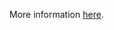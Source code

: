 More information [here](https://docs.prismacloud.io/en/enterprise-edition/policy-reference/azure-policies/azure-general-policies/bc-azr-general-7).
